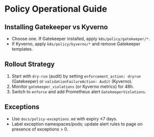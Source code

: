 # Policy Operational Guide

## Installing Gatekeeper vs Kyverno

- Choose one. If Gatekeeper installed, apply `k8s/policy/gatekeeper/*`.
- If Kyverno, apply `k8s/policy/kyverno/*` and remove Gatekeeper templates.

## Rollout Strategy

1. Start with `dry-run` (audit) by setting `enforcement_action: dryrun` (Gatekeeper) or `validationFailureAction: Audit` (Kyverno).
2. Monitor `gatekeeper_violations` (or Kyverno metrics) for 48h.
3. Switch to `enforce` and add Prometheus alert `GatekeeperViolations`.

## Exceptions

- Use `docs/policy-exceptions.md` with expiry ≤7 days.
- Label exception namespaces/pods; update alert rules to page on presence of exceptions > 0.

